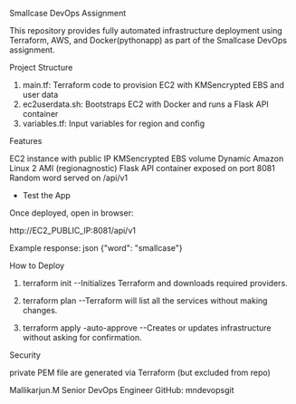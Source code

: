 Smallcase DevOps Assignment

This repository provides fully automated infrastructure deployment using Terraform, AWS, and Docker(pythonapp) as part of the Smallcase DevOps assignment.

Project Structure

 1. main.tf: Terraform code to provision EC2 with KMSencrypted EBS and user data
 2. ec2userdata.sh: Bootstraps EC2 with Docker and runs a Flask API container
 3. variables.tf: Input variables for region and config

 Features

  EC2 instance with public IP
  KMSencrypted EBS volume
  Dynamic Amazon Linux 2 AMI (regionagnostic)
  Flask API container exposed on port 8081
  Random word served on /api/v1


 * Test the App

Once deployed, open in browser:

http://EC2_PUBLIC_IP:8081/api/v1


Example response:
json
{"word": "smallcase"}

 How to Deploy

1. terraform init  --Initializes Terraform and downloads required providers.

2. terraform plan   --Terraform will list all the services without making changes.

3. terraform apply -auto-approve  --Creates or updates infrastructure without asking for confirmation.

Security

private PEM file are generated via Terraform (but excluded from repo)


Mallikarjun.M
Senior DevOps Engineer
GitHub: mndevopsgit


